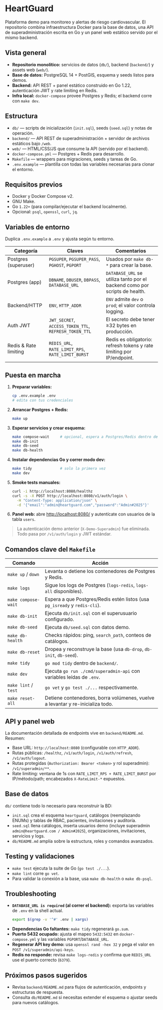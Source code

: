 # HeartGuard

Plataforma demo para monitoreo y alertas de riesgo cardiovascular. El repositorio combina infraestructura Docker para la base de datos, una API de superadministración escrita en Go y un panel web estático servido por el mismo backend.

## Vista general

-   **Repositorio monolítico:** servicios de datos (`db/`), backend (`backend/`) y assets web (`web/`).
-   **Base de datos:** PostgreSQL 14 + PostGIS, esquema y seeds listos para demos.
-   **Backend:** API REST + panel estático construido en Go 1.22, autenticación JWT y rate limiting en Redis.
-   **Infra local:** `docker-compose` provee Postgres y Redis; el backend corre con `make dev`.

## Estructura

-   `db/` — scripts de inicialización (`init.sql`), seeds (`seed.sql`) y notas de operación.
-   `backend/` — API REST de superadministración + servidor de archivos estáticos bajo `/web`.
-   `web/` — HTML/CSS/JS que consume la API (servido por el backend).
-   `docker-compose.yml` — Postgres + Redis para desarrollo.
-   `Makefile` — wrappers para migraciones, seeds y tareas de Go.
-   `.env.example` — plantilla con todas las variables necesarias para clonar el entorno.

## Requisitos previos

-   Docker y Docker Compose v2.
-   GNU Make.
-   Go `1.22+` (para compilar/ejecutar el backend localmente).
-   Opcional: `psql`, `openssl`, `curl`, `jq`.

## Variables de entorno

Duplica `.env.example` a `.env` y ajusta según tu entorno.

| Categoría             | Claves                                                | Comentarios                                                                |
| --------------------- | ----------------------------------------------------- | -------------------------------------------------------------------------- |
| Postgres (superuser)  | `PGSUPER`, `PGSUPER_PASS`, `PGHOST`, `PGPORT`         | Usados por `make db-*` para crear la base.                                 |
| Postgres (app)        | `DBNAME`, `DBUSER`, `DBPASS`, `DATABASE_URL`          | `DATABASE_URL` se utiliza tanto por el backend como por scripts de health. |
| Backend/HTTP          | `ENV`, `HTTP_ADDR`                                    | `ENV` admite `dev` o `prod`; el valor controla logging.                    |
| Auth JWT              | `JWT_SECRET`, `ACCESS_TOKEN_TTL`, `REFRESH_TOKEN_TTL` | El secreto debe tener ≥32 bytes en producción.                             |
| Redis & Rate limiting | `REDIS_URL`, `RATE_LIMIT_RPS`, `RATE_LIMIT_BURST`     | Redis es obligatorio: refresh tokens y rate limiting por IP/endpoint.      |

## Puesta en marcha

1. **Preparar variables:**
    ```sh
    cp .env.example .env
    # edita con tus credenciales
    ```
2. **Arrancar Postgres + Redis:**
    ```sh
    make up
    ```
3. **Esperar servicios y crear esquema:**
    ```sh
    make compose-wait     # opcional, espera a Postgres/Redis dentro de Docker
    make db-init
    make db-seed
    make db-health
    ```
4. **Instalar dependencias Go y correr modo dev:**
    ```sh
    make tidy             # solo la primera vez
    make dev
    ```
5. **Smoke tests manuales:**
    ```sh
    curl -i http://localhost:8080/healthz
    curl -s -X POST http://localhost:8080/v1/auth/login \
      -H "Content-Type: application/json" \
      -d '{"email":"admin@heartguard.com","password":"Admin#2025"}'
    ```
6. **Panel web:** abre <http://localhost:8080/> y autentícate con usuarios de la tabla `users`.

> La autenticación demo anterior (`X-Demo-Superadmin`) fue eliminada. Todo pasa por `/v1/auth/login` y JWT estándar.

## Comandos clave del `Makefile`

| Comando              | Acción                                                                         |
| -------------------- | ------------------------------------------------------------------------------ |
| `make up` / `down`   | Levanta o detiene los contenedores de Postgres y Redis.                        |
| `make logs`          | Sigue los logs de Postgres (`logs-redis`, `logs-all` disponibles).             |
| `make compose-wait`  | Espera a que Postgres/Redis estén listos (usa `pg_isready` y `redis-cli`).     |
| `make db-init`       | Ejecuta `db/init.sql` con el superusuario configurado.                         |
| `make db-seed`       | Ejecuta `db/seed.sql` con datos demo.                                          |
| `make db-health`     | Checks rápidos: ping, `search_path`, conteos de catálogos.                     |
| `make db-reset`      | Dropea y reconstruye la base (usa `db-drop`, `db-init`, `db-seed`).            |
| `make tidy`          | `go mod tidy` dentro de `backend/`.                                            |
| `make dev`           | Ejecuta `go run ./cmd/superadmin-api` con variables leídas de `.env`.          |
| `make lint` / `test` | `go vet` y `go test ./...` respectivamente.                                    |
| `make reset-all`     | Detiene contenedores, borra volúmenes, vuelve a levantar y re-inicializa todo. |

## API y panel web

La documentación detallada de endpoints vive en `backend/README.md`. Resumen:

-   Base URL: `http://localhost:8080` (configurable con `HTTP_ADDR`).
-   Rutas públicas: `/healthz`, `/v1/auth/login`, `/v1/auth/refresh`, `/v1/auth/logout`.
-   Rutas protegidas (`Authorization: Bearer <token>` y rol superadmin): `/v1/superadmin/**`.
-   Rate limiting: ventana de 1s con `RATE_LIMIT_RPS + RATE_LIMIT_BURST` por IP/método/path; encabezados `X-RateLimit-*` expuestos.

## Base de datos

`db/` contiene todo lo necesario para reconstruir la BD:

-   `init.sql` crea el esquema `heartguard`, catálogos (reemplazando ENUMs) y tablas de RBAC, pacientes, invitaciones y auditoría.
-   `seed.sql` llena catálogos, inserta usuarios demo (incluye superadmin `admin@heartguard.com / Admin#2025`), organizaciones, invitaciones, servicios y logs.
-   `db/README.md` amplía sobre la estructura, roles y comandos avanzados.

## Testing y validaciones

-   `make test` ejecuta la suite de Go (`go test ./...`).
-   `make lint` corre `go vet`.
-   Para validar la conexión a la base, usa `make db-health` o `make db-psql`.

## Troubleshooting

-   **`DATABASE_URL is required` (al correr el backend):** exporta las variables de `.env` en la shell actual.
    ```sh
    export $(grep -v '^#' .env | xargs)
    ```
-   **Dependencias Go faltantes:** `make tidy` regenerará `go.sum`.
-   **Puerto 5432 ocupado:** ajusta el mapeo `5432:5432` en `docker-compose.yml` y las variables `PGPORT`/`DATABASE_URL`.
-   **Regenerar API key demo:** usa `openssl rand -hex 32` y pega el valor en `POST /v1/superadmin/api-keys`.
-   **Redis no responde:** revisa `make logs-redis` y confirma que `REDIS_URL` use el puerto correcto (`6379`).

## Próximos pasos sugeridos

-   Revisa `backend/README.md` para flujos de autenticación, endpoints y estructuras de respuesta.
-   Consulta `db/README.md` si necesitas extender el esquema o ajustar seeds para nuevos catálogos.
